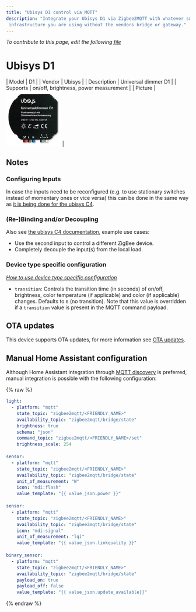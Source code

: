 ```yaml
---
title: "Ubisys D1 control via MQTT"
description: "Integrate your Ubisys D1 via Zigbee2MQTT with whatever smart home
 infrastructure you are using without the vendors bridge or gateway."
---
```


*To contribute to this page, edit the following
[file](https://github.com/Koenkk/zigbee2mqtt.io/blob/master/docs/devices/D1.md)*

# Ubisys D1

| Model | D1  |
| Vendor  | Ubisys  |
| Description | Universal dimmer D1 |
| Supports | on/off, brightness, power measurement |
| Picture | ![Ubisys D1](../images/devices/D1.jpg) |

## Notes


### Configuring Inputs
In case the inputs need to be reconfigured (e.g. to use stationary switches instead of momentary ones or vice versa) this can be done in the same way as [it is being done for the ubisys C4](C4.html#configuring-inputs).

### (Re-)Binding and/or Decoupling
Also see [the ubisys C4 documentation](C4.html#binding), example use cases:
* Use the second input to control a different ZigBee device.
* Completely decouple the input(s) from the local load.

### Device type specific configuration
*[How to use device type specific configuration](../information/configuration.md)*


* `transition`: Controls the transition time (in seconds) of on/off, brightness,
color temperature (if applicable) and color (if applicable) changes. Defaults to `0` (no transition).
Note that this value is overridden if a `transition` value is present in the MQTT command payload.


## OTA updates
This device supports OTA updates, for more information see [OTA updates](../information/ota_updates.md).

## Manual Home Assistant configuration
Although Home Assistant integration through [MQTT discovery](../integration/home_assistant) is preferred,
manual integration is possible with the following configuration:


{% raw %}
```yaml
light:
  - platform: "mqtt"
    state_topic: "zigbee2mqtt/<FRIENDLY_NAME>"
    availability_topic: "zigbee2mqtt/bridge/state"
    brightness: true
    schema: "json"
    command_topic: "zigbee2mqtt/<FRIENDLY_NAME>/set"
    brightness_scale: 254

sensor:
  - platform: "mqtt"
    state_topic: "zigbee2mqtt/<FRIENDLY_NAME>"
    availability_topic: "zigbee2mqtt/bridge/state"
    unit_of_measurement: "W"
    icon: "mdi:flash"
    value_template: "{{ value_json.power }}"

sensor:
  - platform: "mqtt"
    state_topic: "zigbee2mqtt/<FRIENDLY_NAME>"
    availability_topic: "zigbee2mqtt/bridge/state"
    icon: "mdi:signal"
    unit_of_measurement: "lqi"
    value_template: "{{ value_json.linkquality }}"

binary_sensor:
  - platform: "mqtt"
    state_topic: "zigbee2mqtt/<FRIENDLY_NAME>"
    availability_topic: "zigbee2mqtt/bridge/state"
    payload_on: true
    payload_off: false
    value_template: "{{ value_json.update_available}}"
```
{% endraw %}


